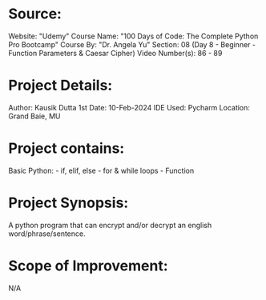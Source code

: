 Source:
==========
Website: "Udemy"
Course Name: "100 Days of Code: The Complete Python Pro Bootcamp"
Course By: "Dr. Angela Yu"
Section: 08 (Day 8 - Beginner - Function Parameters & Caesar Cipher)
Video Number(s): 86 - 89

Project Details:
====================
Author: Kausik Dutta
1st Date: 10-Feb-2024
IDE Used: Pycharm
Location: Grand Baie, MU

Project contains:
====================
Basic Python: 
    -   if, elif, else
    -   for & while loops
    -   Function

Project Synopsis:
====================
A python program that can encrypt and/or decrypt an english word/phrase/sentence.

Scope of Improvement:
====================
N/A
